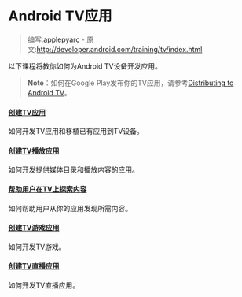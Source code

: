 # Android TV应用

> 编写:[applepyarc](https://github.com/applepyarc) - 原文:<http://developer.android.com/training/tv/index.html>

以下课程将教你如何为Android TV设备开发应用。

>**Note**：如何在Google Play发布你的TV应用，请参考[Distributing to Android TV](http://developer.android.com/training/tv/%7BdocRoot%7Ddistribute/googleplay/tv.html)。

#### [**创建TV应用**](start/index.html)
如何开发TV应用和移植已有应用到TV设备。

#### [**创建TV播放应用**](playback/index.html)
如何开发提供媒体目录和播放内容的应用。

#### [**帮助用户在TV上探索内容**](discovery/index.html)
如何帮助用户从你的应用发现所需内容。

#### [**创建TV游戏应用**](games/index.html)
如何开发TV游戏。

#### [**创建TV直播应用**](tif/index.html)
如何开发TV直播应用。
